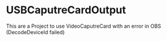 # USBCaputreCardOutput
This are a Project to use VideoCaputreCard with an error in OBS (DecodeDeviceId failed)
